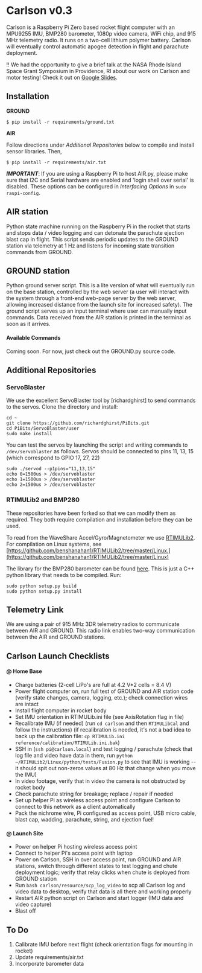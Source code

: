 # Carlson v0.3

Carlson is a Raspberry Pi Zero based rocket flight computer with an MPU9255 IMU, BMP280 barometer, 1080p video camera, WiFi chip, and 915 MHz telemetry radio. It runs on a two-cell lithium polymer battery. Carlson will eventually control automatic apogee detection in flight and parachute deployment.

:bangbang: We had the opportunity to give a brief talk at the NASA Rhode Island Space Grant Symposium in Providence, RI about our work on Carlson and motor testing! Check it out on [Google Slides](https://docs.google.com/presentation/d/1OxAxDKqtxr4odVjT6q38U2s4oX1R2K-lVKEJCeqgmxo/edit?usp=sharing).

## Installation 

**GROUND**

    $ pip install -r requirements/ground.txt

**AIR**

Follow directions under *Additional Repositories* below to compile and install sensor libraries. Then,

    $ pip install -r requirements/air.txt

***IMPORTANT***: If you are using a Raspberry Pi to host AIR.py, please make sure that I2C and Serial hardware are enabled and 'login shell over serial' is disabled. These options can be configured in *Interfacing Options* in `sudo raspi-config`.

## AIR station 

Python state machine running on the Raspberry Pi in the rocket that starts and stops data / video logging and can detonate the parachute ejection blast cap in flight. This script sends periodic updates to the GROUND station via telemetry at 1 Hz and listens for incoming state transition commands from GROUND. 

## GROUND station 

Python ground server script. This is a lite version of what will eventually run on the base station, controlled by the web server (a user will interact with the system through a front-end web-page server by the web server, allowing increased distance from the launch site for increased safety). The ground script serves up an input terminal where user can manually input commands. Data received from the AIR station is printed in the terminal as soon as it arrives.

#### Available Commands

Coming soon. For now, just check out the GROUND.py source code.

## Additional Repositories 

### ServoBlaster

We use the excellent ServoBlaster tool by [richardghirst] to send commands to the servos. Clone the directory and install:

```
cd ~
git clone https://github.com/richardghirst/PiBits.git
cd PiBits/ServoBlaster/user
sudo make install
```

You can test the servos by launching the script and writing commands to `/dev/servoblaster` as follows. Servos should be connected to pins 11, 13, 15 (which correspond to GPIO 17, 27, 22)

```
sudo ./servod --p1pins="11,13,15"
echo 0=1500us > /dev/servoblaster
echo 1=1500us > /dev/servoblaster
echo 2=1500us > /dev/servoblaster
```

### RTIMULib2 and BMP280

These repositories have been forked so that we can modify them as required. They both require compilation and installation before they can be used.

To read from the WaveShare Accel/Gyro/Magnetometer we use [RTIMULib2](https://github.com/benshanahan1/RTIMULib2). For compilation on Linux systems, see [https://github.com/benshanahan1/RTIMULib2/tree/master/Linux.](https://github.com/benshanahan1/RTIMULib2/tree/master/Linux)

The library for the BMP280 barometer can be found [here](https://github.com/benshanahan1/BMP280). This is just a C++ python library that needs to be compiled. Run:

```
sudo python setup.py build
sudo python setup.py install
```

## Telemetry Link 

We are using a pair of 915 MHz 3DR telemetry radios to communicate between AIR and GROUND. This radio link enables two-way communication between the AIR and GROUND stations.

## Carlson Launch Checklists 

#### @ Home Base 

- Charge batteries (2-cell LiPo's are full at 4.2 V*2 cells = 8.4 V)
- Power flight computer on, run full test of GROUND and AIR station code (verify state changes, camera, logging, etc.); check connection wires are intact
- Install flight computer in rocket body
- Set IMU orientation in RTIMULib.ini file (see AxisRotation flag in file)
- Recalibrate IMU (if needed) (run `cd carlson` and then `RTIMULibCal` and follow the instructions) (if recalibration is needed, it's not a bad idea to back up the calibration file: `cp RTIMULib.ini reference/calibration/RTIMULib.ini.bak`)
- SSH in (`ssh pi@carlson.local`) and test logging / parachute (check that log file and video have data in them, run `python ~/RTIMULib2/Linux/python/tests/Fusion.py` to see that IMU is working -- it should spit out non-zeros values at 80 Hz that change when you move the IMU)
- In video footage, verify that in video the camera is not obstructed by rocket body
- Check parachute string for breakage; replace / repair if needed
- Set up helper Pi as wireless access point and configure Carlson to connect to this network as a client automatically
- Pack the nichrome wire, Pi configured as access point, USB micro cable, blast cap, wadding, parachute, string, and ejection fuel!

#### @ Launch Site 

- Power on helper Pi hosting wireless access point
- Connect to helper Pi's access point with laptop
- Power on Carlson, SSH in over access point, run GROUND and AIR stations, switch through different states to test logging and chute deployment logic; verify that relay clicks when chute is deployed from GROUND station
- Run `bash carlson/resource/scp_log_video` to scp all Carlson log and video data to desktop, verify that data is all there and working properly
- Restart AIR python script on Carlson and start logger (IMU data and video capture)
- Blast off

## To Do 

1. Calibrate IMU before next flight (check orientation flags for mounting in rocket)
2. Update requirements/air.txt
3. Incorporate barometer data
